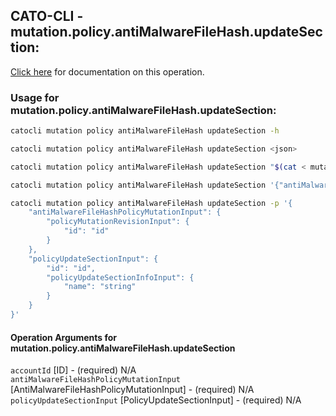 
## CATO-CLI - mutation.policy.antiMalwareFileHash.updateSection:
[Click here](https://api.catonetworks.com/documentation/#mutation-mutation.policy.antiMalwareFileHash.updateSection) for documentation on this operation.

### Usage for mutation.policy.antiMalwareFileHash.updateSection:

```bash
catocli mutation policy antiMalwareFileHash updateSection -h

catocli mutation policy antiMalwareFileHash updateSection <json>

catocli mutation policy antiMalwareFileHash updateSection "$(cat < mutation.policy.antiMalwareFileHash.updateSection.json)"

catocli mutation policy antiMalwareFileHash updateSection '{"antiMalwareFileHashPolicyMutationInput":{"policyMutationRevisionInput":{"id":"id"}},"policyUpdateSectionInput":{"id":"id","policyUpdateSectionInfoInput":{"name":"string"}}}'

catocli mutation policy antiMalwareFileHash updateSection -p '{
    "antiMalwareFileHashPolicyMutationInput": {
        "policyMutationRevisionInput": {
            "id": "id"
        }
    },
    "policyUpdateSectionInput": {
        "id": "id",
        "policyUpdateSectionInfoInput": {
            "name": "string"
        }
    }
}'
```

#### Operation Arguments for mutation.policy.antiMalwareFileHash.updateSection ####

`accountId` [ID] - (required) N/A    
`antiMalwareFileHashPolicyMutationInput` [AntiMalwareFileHashPolicyMutationInput] - (required) N/A    
`policyUpdateSectionInput` [PolicyUpdateSectionInput] - (required) N/A    
